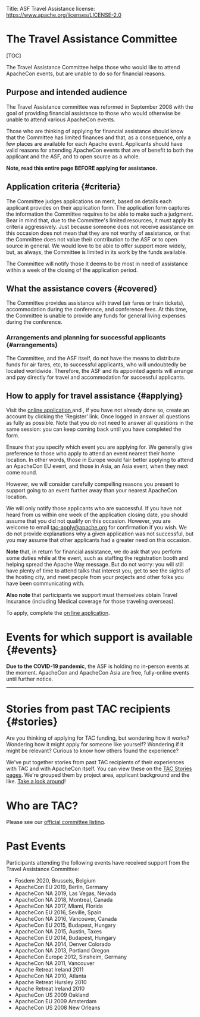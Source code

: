 Title: ASF Travel Assistance
license: https://www.apache.org/licenses/LICENSE-2.0

# The Travel Assistance Committee #

[TOC]

The Travel Assistance Committee helps those who would like to
attend ApacheCon events, but are unable to do so for financial reasons.

## Purpose and intended audience ##

The Travel Assistance committee was reformed in September 2008 with the
goal of providing financial assistance to those who would otherwise be
unable to attend various ApacheCon events.

Those who are thinking of applying for financial assistance should know that the Committee has limited finances and that, as a consequence, only
a few places are available for each Apache event. Applicants should have valid reasons for
attending ApacheCon events that are of benefit to both the applicant and
the ASF, and to open source as a whole.

**Note, read this entire page BEFORE applying for assistance.**

## Application criteria  {#criteria}

The Committee judges applications on merit, based on details each applicant provides on their
application form. The application form captures the information the Committee requires to be able to make such a judgment.
Bear in mind that, due to the Committee's limited resources, it must apply its criteria aggressively. Just because someone does not receive assistance
on this occasion does not mean that they are not worthy of assistance, or
that the Committee does not value their contribution to the ASF or to open
source in general. We would love to be able to offer support more widely,
but, as always, the Committee is limited in its work by the funds available.

The Committee will notify those it deems to be most in need of assistance within a week of the closing of the application period.

## What the assistance covers  {#covered}

The Committee provides assistance with travel (air fares or train tickets),
accommodation during the conference, and conference fees. At this time, the
Committee is unable to provide any funds for general living expenses during
the conference.

### Arrangements and planning for successful applicants  {#arrangements}

The Committee, and the ASF itself, do not have the means to distribute
funds for air fares, etc, to successful applicants, who will undoubtedly be
located worldwide. Therefore, the ASF and its appointed agents will arrange and pay directly for travel and accommodation for successful applicants.

## How to apply for travel assistance  {#applying}

Visit the  [online application ](/travel/application) and , if you have not already done so,
create an account by clicking the 'Register' link. Once logged in
answer all questions as fully as possible. Note that you do not
need to answer all questions in the same session: you can keep coming back
until you have completed the form.

Ensure that you specify which event you are applying for. We generally give preference to those who apply to attend an event nearest their home
location. In other words, those in Europe would fair better
applying to attend an ApacheCon EU event, and those in Asia, an Asia event, when they next come round.

However, we will consider carefully compelling reasons you present to support going to an event further away than your
nearest ApacheCon location.

We will only notify those applicants who are successful. If you have not heard from us within one week of the application closing date, you should assume that you did not qualify on this occasion. However, you are
welcome to email tac-apply@apache.org for confirmation if you wish. We do not provide explanations why a given application was not successful, but you may assume that
other applicants had a greater need on this occasion.

**Note** that, in return for financial assistance, we do ask that you perform some 
duties while at the event, such as staffing the registration booth and helping spread the Apache
Way message. But do not worry: you will still have plenty of time to attend talks that 
interest you, get to see the sights of the hosting city, and meet people from your 
projects and other folks you have been communicating with.

**Also note** that participants we support must themselves obtain Travel Insurance (including Medical coverage for 
those traveling overseas).

To apply, complete the [on line application](/travel/application).

# Events for which support is available  {#events}

**Due to the COVID-19 pandemic**, the ASF is holding no in-person events at the moment. ApacheCon and ApacheCon Asia are free, fully-online events until further notice.

<hr />



# Stories from past TAC recipients  {#stories}
Are you thinking of applying for TAC funding, but wondering how it works? Wondering how it
might apply for someone like yourself? Wondering if it might be relevant? Curious to know how
others found the experience?

We've put together stories from past TAC recipients of their experiences with TAC and with ApacheCon itself. You can view these on the [TAC Stories 
pages](/travel/stories/). We're grouped them by project area, applicant background
and the like. [Take a look around](/travel/stories/)!

# Who are TAC? #

Please see our [official committee listing](http://home.apache.org/phonebook.html?pmc=tac).

# Past Events #

Participants attending the following events have received support from the Travel Assistance Committee:

  * Fosdem 2020, Brussels, Belgium
  * ApacheCon EU 2019, Berlin, Germany
  * ApacheCon NA 2019, Las Vegas, Nevada
  * ApacheCon NA 2018, Montreal, Canada
  * ApacheCon NA 2017, Miami, Florida
  * ApacheCon EU 2016, Seville, Spain
  * ApacheCon NA 2016, Vancouver, Canada
  * ApacheCon EU 2015, Budapest, Hungary
  * ApacheCon NA 2015, Austin, Taxes
  * ApacheCon EU 2014, Budapest, Hungary
  * ApacheCon NA 2014, Denver Colorado
  * ApacheCon NA 2013, Portland Oregon
  * ApacheCon Europe 2012, Sinsheim, Germany
  * ApacheCon NA 2011, Vancouver
  * Apache Retreat Ireland 2011
  * ApacheCon NA 2010, Atlanta
  * Apache Retreat Hursley 2010
  * Apache Retreat Ireland 2010
  * ApacheCon US 2009 Oakland
  * ApacheCon EU 2009 Amsterdam
  * ApacheCon US 2008 New Orleans

<!--
## Apache Retreat Knockree, Ireland 2011  {#KnockreeRetreat}

The Travel Assistance Committee is able to help people who like to be able
to attend the Retreat, but who need some financial support in order to be
able to get there. There are limited places available, and all applications
will be scored on their individual merit. Applications are open to all open
source developers, both Apache Committers wishing to attend the whole
event, and other developers wishing to attend the one-day Bar Camp.
(However, the support available for those attending only the barcamp is
smaller than that for people attending the whole event).

- Event dates: 13 to 16 May 2011

- Application period: 28th February 2011 to 12th March 2011

- Notification date: successful applicants will be informed within one week
of application closing date.

- Applications via the [online webapp](/travel/application).
-->
